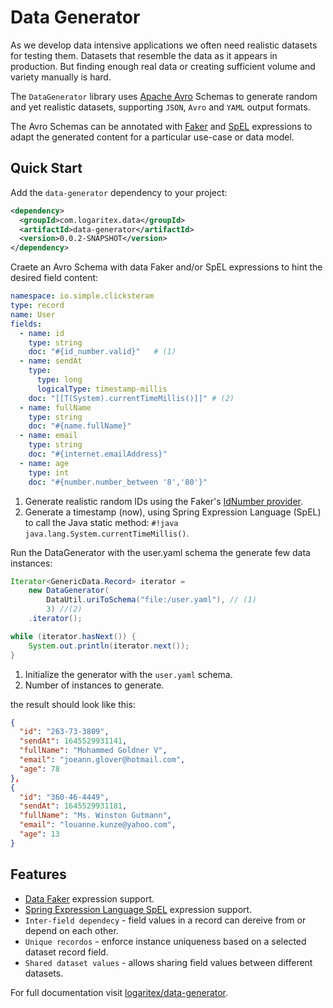 # Data Generator

As we develop data intensive applications we often need realistic datasets for testing them. Datasets that resemble the data as it appears in production.
But finding enough real data or creating sufficient volume and variety manually is hard.

The `DataGenerator` library uses [Apache Avro](https://avro.apache.org/docs/current/) Schemas to generate random and yet realistic datasets, supporting `JSON`, `Avro` and `YAML`  output formats. 

The Avro Schemas can be annotated with [Faker](https://www.datafaker.net) and [SpEL](https://docs.spring.io/spring-framework/docs/current/reference/html/core.html#expressions) expressions to adapt the generated content for a particular use-case or data model.

## Quick Start

Add the `data-generator` dependency to your project:

```xml
<dependency>
  <groupId>com.logaritex.data</groupId>
  <artifactId>data-generator</artifactId>
  <version>0.0.2-SNAPSHOT</version>
</dependency>
```

Craete an Avro Schema with data Faker and/or SpEL expressions to hint the desired field content:

```yaml title="user.yaml"
namespace: io.simple.clicksteram
type: record
name: User
fields:
  - name: id
    type: string
    doc: "#{id_number.valid}"   # (1)
  - name: sendAt
    type:
      type: long
      logicalType: timestamp-millis
    doc: "[[T(System).currentTimeMillis()]]" # (2)
  - name: fullName
    type: string
    doc: "#{name.fullName}"
  - name: email
    type: string
    doc: "#{internet.emailAddress}"
  - name: age
    type: int
    doc: "#{number.number_between '8','80'}"
```

1. Generate realistic random IDs using the Faker's [IdNumber provider](https://s01.oss.sonatype.org/service/local/repositories/releases/archive/net/datafaker/datafaker/1.1.0/datafaker-1.1.0-javadoc.jar/!/net/datafaker/IdNumber.html).
2. Generate a timestamp (now), using Spring Expression Language (SpEL) to call the Java static method: `#!java java.lang.System.currentTimeMillis()`.

Run the DataGenerator with the user.yaml schema the  generate few data instances:

```java
Iterator<GenericData.Record> iterator = 
    new DataGenerator(
        DataUtil.uriToSchema("file:/user.yaml"), // (1)
        3) //(2)
    .iterator();

while (iterator.hasNext()) {
    System.out.println(iterator.next());
}
```

1. Initialize the generator with the `user.yaml` schema.
2. Number of instances to generate.

the result should look like this:

```json
{ 
  "id": "263-73-3809", 
  "sendAt": 1645529931141, 
  "fullName": "Mohammed Goldner V", 
  "email": "joeann.glover@hotmail.com", 
  "age": 78
},
{ 
  "id": "360-46-4449", 
  "sendAt": 1645529931181, 
  "fullName": "Ms. Winston Gutmann", 
  "email": "louanne.kunze@yahoo.com", 
  "age": 13
}
```

## Features

* [Data Faker](https://www.datafaker.net/usage/) expression support.
* [Spring Expression Language SpEL](https://docs.spring.io/spring-framework/docs/current/reference/html/core.html#expressions) expression support.
* `Inter-field dependecy` - field values in a record can dereive from or depend on each other.
* `Unique recordos` - enforce instance uniqueness based on a selected dataset record field. 
* `Shared dataset values` - allows sharing field values between different datasets.

For full documentation visit [logaritex/data-generator](https://logaritex.github.io/data-generator-docs).
